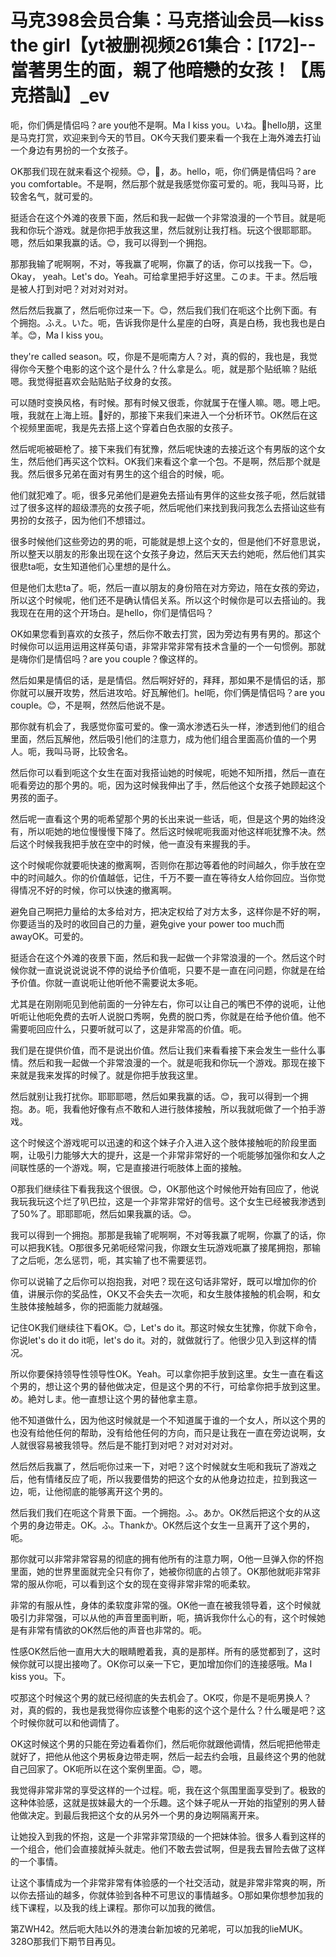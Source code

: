 # 马克398会员合集：马克搭讪会员—kiss the girl【yt被删视频261集合：[172]--當著男生的面，親了他暗戀的女孩！【馬克搭訕】_ev

呃，你们俩是情侣吗？are you他不是啊。Ma I kiss you。いね。🎼hello朋，这里是马克打赏，欢迎来到今天的节目。OK今天我们要来看一个我在上海外滩去打讪一个身边有男扮的一个女孩子。

OK那我们现在就来看这个视频。😊，🎼，あ。hello，呃，你们俩是情侣吗？are you comfortable。不是啊，然后那个就是我感觉你蛮可爱的。呃，我叫马哥，比较舍名气，就可爱的。

挺适合在这个外滩的夜景下面，然后和我一起做一个非常浪漫的一个节目。就是呃我和你玩个游戏。就是你把手放我这里，然后就别让我打档。玩这个很耶耶耶。嗯，然后如果我赢的话。😊，我可以得到一个拥抱。

那那我输了呢啊啊，不对，等我赢了呢啊，你赢了的话，你可以找我一下。😊，Okay， yeah。Let's do。Yeah。可给拿里把手好这里。このま。干ま。然后哦是被人打到对吧？对对对对对。

然后然后我赢了，然后呃你过来一下。😊，然后我们我们在呃这个比例下面。有个拥抱。ふえ。いた。呃，告诉我你是什么星座的白呀，真是白杨，我也我也是白羊。😊，Ma I kiss you。

they're called season。哎，你是不是呃南方人？对，真的假的，我也是，我觉得你今天整个电影的这个这个是什么？什么拿是么。呃，就是那个贴纸嘛？贴纸嗯。我觉得挺喜欢会贴贴贴子纹身的女孩。

可以随时变换风格，有时候。那有时候又很乖，你就属于在懂人嘛。嗯。嗯上吧。哦，我就在上海上班。🎼好的，那接下来我们来进入一个分析环节。OK然后在这个视频里面呢，我是先去搭上这个穿着白色衣服的女孩子。

然后呢呃被砸枪了。接下来我们有犹豫，然后呢快速的去接近这个有男版的这个女生，然后他们再买这个饮料。OK我们来看这个拿一个包。不是啊，然后那个就是我。然后很多兄弟在面对有男生的这个组合的时候，呃。

他们就犯难了。呃，很多兄弟他们是避免去搭讪有男伴的这些女孩子呃，然后就错过了很多这样的超级漂亮的女孩子呃，然后呢他们来找到我问我怎么去搭讪这些有男扮的女孩子，因为他们不想错过。

很多时候他们这些旁边的男的呃，可能就是想上这个女的，但是他们不好意思说，所以整天以朋友的形象出现在这个女孩子身边，然后天天去约她呃，然后他们其实很悲ta呃，女生知道他们心里想的是什么。

但是他们太悲ta了。呃，然后一直以朋友的身份陪在对方旁边，陪在女孩的旁边，所以这个时候呢，他们还不是确认情侣关系。所以这个时候你是可以去搭讪的。我我现在在用的这个开场白。是hello，你们是情侣吗？

OK如果您看到喜欢的女孩子，然后你不敢去打赏，因为旁边有男有男的。那这个时候你可以运用运用这样英句语，非常非常非常有技术含量的一个一句惯例。那就是嗨你们是情侣吗？are you couple？像这样的。

然后如果是情侣的话，是是情侣。然后啊好好的，拜拜，那如果不是情侣的话，那你就可以展开攻势，然后进攻哈。好瓦解他们。hel呃，你们俩是情侣吗？are you couple。😊，不是啊，然然后他说不是。

那你就有机会了，我感觉你蛮可爱的。像一滴水渗透石头一样，渗透到他们的组合里面，然后瓦解他，然后吸引他们的注意力，成为他们组合里面高价值的一个男人。呃，我叫马哥，比较舍名。

然后你可以看到呃这个女生在面对我搭讪她的时候呢，呃她不知所措，然后一直在呃看旁边的那个男的。呃，因为这时候我伸出了手，然后他这个女孩子她顾起这个男孩的面子。

然后呢一直看这个男的呃希望那个男的长出来说一些话，呃，但是这个男的始终没有，所以呃她的地位慢慢慢下降了。然后这时候呢呃我面对他这样呃犹豫不决。然后这个时候我我把手放在空中的时候，他一直没有来握我的手。

这个时候呢你就要呃快速的撤离啊，否则你在那边等着他的时间越久，你手放在空中的时间越久。你的价值越低，记住，千万不要一直在等待女人给你回应。当你觉得情况不好的时候，你可以快速的撤离啊。

避免自己啊把力量给的太多给对方，把决定权给了对方太多，这样你是不好的啊，你要适当的及时的收回自己的力量，避免give your power too much而 awayOK。可爱的。

挺适合在这个外滩的夜景下面，然后和我一起做一个非常浪漫的一个。然后这个时候你就一直说说说说说不停的说给予价值呃，只要不是一直在问问题，你就是在给予价值。你就一直说呃让他听他不需要说太多呃。

尤其是在刚刚呃见到他前面的一分钟左右，你可以让自己的嘴巴不停的说呃，让他听呃让他呃免费的去听人说脱口秀啊，免费的脱口秀，你就是在给予他价值。他不需要呃回应什么，只要听就可以了，这是非常高的价值。呃。

我们是在提供价值，而不是说出价值。然后让我们来看看接下来会发生一些什么事情。然后和我一起做一个非常浪漫的一个。就是呃我和你玩一个游戏。那现在接下来就是我来发挥的时候了。就是你把手放我这里。

然后就别让我打扰你。耶耶耶嗯，然后如果我赢的话。😊，我可以得到一个拥抱。あ。呃，我看他好像有点不敢和人进行肢体接触，所以我就呃做了一个拍手游戏。

这个时候这个游戏呢可以迅速的和这个妹子介入进入这个肢体接触呃的阶段里面啊，让吸引力能够大大的提升，这是一个非常非常好的一个呃能够加强你和女人之间联性感的一个游戏。啊，它是直接进行呃肢体上面的接触。

O那我们继续往下看我我这个很很。😊，OK那他这个时候他开始有回应了，他说我玩我玩这个烂了叭巴拉，这是一个非常非常好的信号。这个女生已经被我渗透到了50%了。耶耶耶呃，然后如果我赢的话。😊。

我可以得到一个拥抱。那那是我输了呢啊啊，不对等我赢了呢啊，你赢了的话，你可以把我K钱。O那很多兄弟呃经常问我，你跟女生玩游戏呃赢了接尾拥抱，那输了之后呃，怎么惩罚，呃，其实输了也不需要惩罚。

你可以说输了之后你可以抱抱我，对吧？现在这句话非常好，既可以增加你的价值，讲展示你的奖品性，OK又不会失去一次呃，和女生肢体接触的机会啊，和女生肢体接触越多，你的把面能力就越强。

记住OK我们继续往下看OK。😊，Let's do it。那这时候女生犹豫，你就下命令，你说let's do it do it呃，let's do it。对的，就做就行了。他很少见入到这样的情况。

所以你要保持领导性领导性OK。Yeah。可以拿你把手放到这里。女生一直在看这个男的，想让这个男的替他做决定，但是这个男的不行，可给拿你把手放到这里。め。絶対しま。他一直想让这个男的替他拿主意。

他不知道做什么，因为他这时候就是一个不知道属于谁的一个女人，所以这个男的也没有给他任何的帮助，没有给他任何的方向，而只是让我在一直在旁边说啊，女人就很容易被我领导。然后是不能打到对吧？对对对对对。

然后然后我赢了，然后呃你过来一下，对吧？这个时候就女生呃和我玩了游戏之后，他有情绪反应了呃，所以我要借势的把这个女的从他身边拉走，拉到我这一边，呃，让他彻底的能够离开这个男的。

然后我们我们在呃这个背景下面。一个拥抱。ふ。あか。OK然后把这个女的从这个男的身边带走。OK。ふ。Thankか。OK然后这个女生一旦离开了这个男的，呃。

那你就可以非常非常容易的彻底的拥有他所有的注意力啊，O他一旦弹入你的怀抱里面，她的世界里面就完全只有你了，她被你彻底的占领了。OK那他就呃非常非常的服从你呃，可以看到这个女的现在变得非常非常的呃柔软。

非常的有服从性，身体的柔软度非常的强。OK他一直在被我领导着，这个时候就吸引力非常强，可以从他的声音里面判断，呃，搞诉我你什么心的有，这个时候她是有非常有情欲的OK然后他的声音也非常的。呃。

性感OK然后他一直用大大的眼睛瞪着我，真的是那样。所有的感觉都到了，这时候你就可以提出接吻了。OK你可以亲一下它，更加增加你们的连接感哦。Ma I kiss you。下。

哎那这个时候这个男的就已经彻底的失去机会了。OK哎，你是不是呃男换人？对，真的假的，我也是我觉得你应该整个电影的这个这个是什么？什么暖是吧？这个时候你就可以和他调情了。

OK这时候这个男的只能在旁边看着你们，然后呃你就跟他调情，然后呢把他带走就好了，把他从他这个男板身边带走啊，然后一起去约会哦，且最终这个男的他就自己回家了。OK呃所以在这个案例里面。😊，嗯。

我觉得非常非常的享受这样的一个过程。呃，我在这个氛围里面享受到了。极致的这种体验感，这就是拔妹最大的一个乐趣。这个妹子呢从一开始的指望别的男人替他做决定。到最后我把这个女的从另外一个男的身边啊隔离开来。

让她投入到我的怀抱，这是一个非常非常顶级的一个把妹体验。很多人看到这样的一个组合，他们会直接就掉头就走。他们不敢去尝试啊，但是我去冒险去做了这样的一个事情。

让这个事情成为一个非常非常有体验感的一个社交活动，就是非常非常爽的啊，所以你去搭讪的越多，你就体验到各种不可思议的事情越多。O那如果你想参加我的线下课程，以及我的线上课程。那你可以加我的微信。

第ZWH42。然后呃大陆以外的港澳台新加坡的兄弟呢，可以加我的lieMUK。328O那我们下期节目再见。

